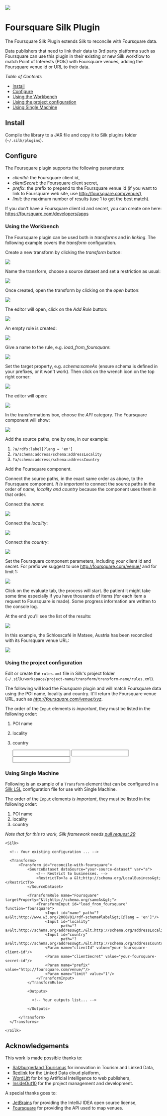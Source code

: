 <a href="http://insideout.io"><img src="https://insideout10.github.io/silk-foursquare-plugin/images/insideout10-opensource.png" /></a>

Foursquare Silk Plugin
======================

The Foursquare Silk Plugin extends Silk to reconcile with Foursquare data.

Data publishers that need to link their data to 3rd party platforms such as Foursquare can use this plugin in their
existing or new Silk workflow to match Point of Interests (POIs) with Foursquare venues, adding the Foursquare venue id
or URL to their data.

*Table of Contents*

 * [Install](#install)
 * [Configure](#configure)
  * [Using the Workbench](#using-the-workbench)
  * [Using the project configuration](#using-the-project-configuration)
  * [Using Single Machine](#using-single-machine)

## Install

Compile the library to a JAR file and copy it to Silk plugins folder (`~/.silk/plugins`).


## Configure

The Foursquare plugin supports the following parameters:

 * *clientId*: the Foursquare client id,
 * *clientSecret*: the Foursquare client secret,
 * *prefix*: the prefix to prepend to the Foursquare venue id (if you want to link to Foursquare web site, use http://foursquare.com/venue/),
 * *limit*: the maximum number of results (use 1 to get the best match).


If you don't have a Foursquare client id and secret, you can create one here: https://foursquare.com/developers/apps


### Using the Workbench

The Foursquare plugin can be used both in *transforms* and in *linking*. The following example covers the *transform*
configuration.

Create a new transform by clicking the *transform* button:

<img src="https://insideout10.github.io/silk-foursquare-plugin/images/workbench_step_1.png" />

Name the transform, choose a source dataset and set a restriction as usual:

<img src="https://insideout10.github.io/silk-foursquare-plugin/images/workbench_step_2.png" />

Once created, open the transform by clicking on the *open* button:

<img src="https://insideout10.github.io/silk-foursquare-plugin/images/workbench_step_3.png" />

The editor will open, click on the *Add Rule* button:

<img src="https://insideout10.github.io/silk-foursquare-plugin/images/workbench_step_4.png" />

An empty rule is created:

<img src="https://insideout10.github.io/silk-foursquare-plugin/images/workbench_step_5.png" />

Give a name to the rule, e.g. _load_from_foursquare_:

<img src="https://insideout10.github.io/silk-foursquare-plugin/images/workbench_step_6.png" />

Set the target property, e.g. _schema:sameAs_ (ensure schema is defined in your prefixes, or it won't work). Then click
on the wrench icon on the top right corner:

<img src="https://insideout10.github.io/silk-foursquare-plugin/images/workbench_step_7.png" />

The editor will open:

<img src="https://insideout10.github.io/silk-foursquare-plugin/images/workbench_step_8.png" />

In the transformations box, choose the *API* category. The Foursquare component will show:

<img src="https://insideout10.github.io/silk-foursquare-plugin/images/workbench_step_9.png" />

Add the source paths, one by one, in our example:

 1. `?a/rdfs:label[?lang = 'en']`
 2. `?a/schema:address/schema:addressLocality`
 3. `?a/schema:address/schema:addressCountry`

Add the Foursquare component.

Connect the source paths, in the exact same order as above, to the Foursquare component. *It is important* to connect
 the source paths in the order of *name, locality and country* because the component uses them in that order.

Connect the *name*:

<img src="https://insideout10.github.io/silk-foursquare-plugin/images/workbench_step_10.png" />

Connect the *locality*:

<img src="https://insideout10.github.io/silk-foursquare-plugin/images/workbench_step_11.png" />

Connect the *country*:

<img src="https://insideout10.github.io/silk-foursquare-plugin/images/workbench_step_12.png" />

Set the Foursquare component parameters, including your client id and secret. For prefix we suggest to use http://foursquare.com/venue/ and for limit 1:

<img src="https://insideout10.github.io/silk-foursquare-plugin/images/workbench_step_13.png" />

Click on the evaluate tab, the process will start. Be patient it might take some time especially if you have thousands
 of items (for each item a request to Foursquare is made). Some progress information are written to the console log.

At the end you'll see the list of the results:

<img src="https://insideout10.github.io/silk-foursquare-plugin/images/workbench_step_14.png" />

In this example, the Schlosscafé in Matsee, Austria has been reconciled with its Foursquare venue URL:

<img src="https://insideout10.github.io/silk-foursquare-plugin/images/workbench_step_15.png" />


### Using the project configuration

Edit or create the `rules.xml` file in Silk's project folder (`~/.silk/workspace/project-name/transform/transform-name/rules.xml`).

The following will load the *Fousquare* plugin and will match Foursquare data using the POI name, locality and country.
It'll return the Foursquare venue URL, such as _http://foursquare.com/venue/xyz_.

The order of the `Input` elements *is important*, they must be listed in the following order:

 1. POI name
 2. locality
 3. country


    <TransformRules>
      <TransformRule name="Foursquare" targetProperty="&lt;http://schema.org/sameAs&gt;">
        <TransformInput id="reconcile_with_foursquare" function="foursquare">
          <Input id="name" path="?a/&lt;http://www.w3.org/2000/01/rdf-schema#label&gt;[@lang = 'en']"/>
          <Input id="locality" path="?a/&lt;http://schema.org/address&gt;/&lt;http://schema.org/addressLocality&gt;"/>
          <Input id="country" path="?a/&lt;http://schema.org/address&gt;/&lt;http://schema.org/addressCountry&gt;"/>
          <Param name="clientId" value="your-foursquare-client-id"/>
          <Param name="clientSecret" value="your-foursquare-client-secret"/>
          <Param name="prefix" value="http://foursquare.com/venue/"/>
          <Param name="limit" value="1"/>
        </TransformInput>
      </TransformRule>
    </TransformRules>


### Using Single Machine

Following is an example of a `Transform` element that can be configured in a [Silk LSL](https://www.assembla.com/wiki/show/silk/Link_Specification_Language)
configuration file for use with Single Machine.

The order of the `Input` elements *is important*, they must be listed in the following order:

 1. POI name
 2. locality
 3. country


*Note that for this to work, Silk framework needs [pull request 29](https://github.com/silk-framework/silk/pull/29)*


    <Silk>

      <!-- Your existing configuration ... -->

      <Transforms>
          <Transform id="reconcile-with-foursquare">
              <SourceDataset dataSource="your-source-dataset" var="a">
                  <!-- Restrict to businesses. -->
                  <RestrictTo>?a a &lt;http://schema.org/LocalBusiness&gt;</RestrictTo>
              </SourceDataset>

              <TransformRule name="Foursquare" targetProperty="&lt;http://schema.org/sameAs&gt;">
                  <TransformInput id="load_from_foursquare" function="foursquare">
                      <Input id="name" path="?a/&lt;http://www.w3.org/2000/01/rdf-schema#label&gt;[@lang = 'en']"/>
                      <Input id="locality"
                             path="?a/&lt;http://schema.org/address&gt;/&lt;http://schema.org/addressLocality&gt;"/>
                      <Input id="country"
                             path="?a/&lt;http://schema.org/address&gt;/&lt;http://schema.org/addressCountry&gt;"/>
                      <Param name="clientId" value="your-foursquare-client-id"/>
                      <Param name="clientSecret" value="your-foursquare-secret-id"/>
                      <Param name="prefix" value="http://foursquare.com/venue/"/>
                      <Param name="limit" value="1"/>
                  </TransformInput>
              </TransformRule>

              <Outputs>

                <!-- Your outputs list... -->

              </Outputs>

          </Transform>
      </Transforms>

    </Silk>


## Acknowledgements

This work is made possible thanks to:

 * [Salzburgerland Tourismus](http://salzburgerland.com) for innovation in Tourism and Linked Data,
 * [Redlink](http://redlink.co) for the Linked Data cloud platform,
 * [WordLift](http://join.wordlift.it) for bring Artificial Intelligence to web publishers,
 * [InsideOut10](http://insideout.io) for the project management and development.

A special thanks goes to:

 * [JetBrains](http://jetbrains.com) for providing the IntelliJ IDEA open source license,
 * [Foursquare](http://foursquare.com) for providing the API used to map venues.
